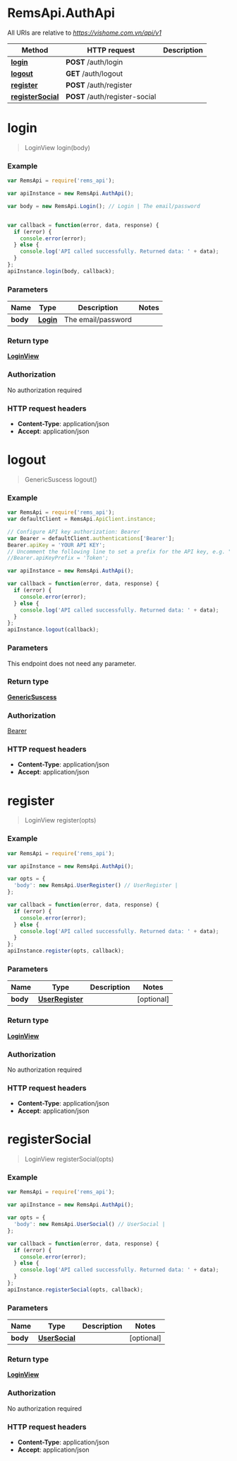 # RemsApi.AuthApi

All URIs are relative to *https://vishome.com.vn/api/v1*

Method | HTTP request | Description
------------- | ------------- | -------------
[**login**](AuthApi.md#login) | **POST** /auth/login | 
[**logout**](AuthApi.md#logout) | **GET** /auth/logout | 
[**register**](AuthApi.md#register) | **POST** /auth/register | 
[**registerSocial**](AuthApi.md#registerSocial) | **POST** /auth/register-social | 


<a name="login"></a>
# **login**
> LoginView login(body)



### Example
```javascript
var RemsApi = require('rems_api');

var apiInstance = new RemsApi.AuthApi();

var body = new RemsApi.Login(); // Login | The email/password


var callback = function(error, data, response) {
  if (error) {
    console.error(error);
  } else {
    console.log('API called successfully. Returned data: ' + data);
  }
};
apiInstance.login(body, callback);
```

### Parameters

Name | Type | Description  | Notes
------------- | ------------- | ------------- | -------------
 **body** | [**Login**](Login.md)| The email/password | 

### Return type

[**LoginView**](LoginView.md)

### Authorization

No authorization required

### HTTP request headers

 - **Content-Type**: application/json
 - **Accept**: application/json

<a name="logout"></a>
# **logout**
> GenericSuscess logout()



### Example
```javascript
var RemsApi = require('rems_api');
var defaultClient = RemsApi.ApiClient.instance;

// Configure API key authorization: Bearer
var Bearer = defaultClient.authentications['Bearer'];
Bearer.apiKey = 'YOUR API KEY';
// Uncomment the following line to set a prefix for the API key, e.g. "Token" (defaults to null)
//Bearer.apiKeyPrefix = 'Token';

var apiInstance = new RemsApi.AuthApi();

var callback = function(error, data, response) {
  if (error) {
    console.error(error);
  } else {
    console.log('API called successfully. Returned data: ' + data);
  }
};
apiInstance.logout(callback);
```

### Parameters
This endpoint does not need any parameter.

### Return type

[**GenericSuscess**](GenericSuscess.md)

### Authorization

[Bearer](../README.md#Bearer)

### HTTP request headers

 - **Content-Type**: application/json
 - **Accept**: application/json

<a name="register"></a>
# **register**
> LoginView register(opts)



### Example
```javascript
var RemsApi = require('rems_api');

var apiInstance = new RemsApi.AuthApi();

var opts = { 
  'body': new RemsApi.UserRegister() // UserRegister | 
};

var callback = function(error, data, response) {
  if (error) {
    console.error(error);
  } else {
    console.log('API called successfully. Returned data: ' + data);
  }
};
apiInstance.register(opts, callback);
```

### Parameters

Name | Type | Description  | Notes
------------- | ------------- | ------------- | -------------
 **body** | [**UserRegister**](UserRegister.md)|  | [optional] 

### Return type

[**LoginView**](LoginView.md)

### Authorization

No authorization required

### HTTP request headers

 - **Content-Type**: application/json
 - **Accept**: application/json

<a name="registerSocial"></a>
# **registerSocial**
> LoginView registerSocial(opts)



### Example
```javascript
var RemsApi = require('rems_api');

var apiInstance = new RemsApi.AuthApi();

var opts = { 
  'body': new RemsApi.UserSocial() // UserSocial | 
};

var callback = function(error, data, response) {
  if (error) {
    console.error(error);
  } else {
    console.log('API called successfully. Returned data: ' + data);
  }
};
apiInstance.registerSocial(opts, callback);
```

### Parameters

Name | Type | Description  | Notes
------------- | ------------- | ------------- | -------------
 **body** | [**UserSocial**](UserSocial.md)|  | [optional] 

### Return type

[**LoginView**](LoginView.md)

### Authorization

No authorization required

### HTTP request headers

 - **Content-Type**: application/json
 - **Accept**: application/json


